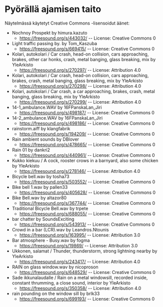 # Pyörällä ajamisen taito
Näytelmässä käytetyt Creative Commons -lisensoidut äänet:

- Nochnoy Prospekt by himura.kazuto
  - https://freesound.org/s/443032/ -- License: Creative Commons 0
- Light traffic passing by. by Tom_Kaszuba
  - https://freesound.org/s/669415/ -- License: Creative Commons 0
- Kolari, autokolari / Car crash, head-on collision, cars approaching, brakes, other car honks, crash, metal banging, glass breaking, mix by YleArkisto
  - https://freesound.org/s/270297/ -- License: Attribution 4.0
- Kolari, autokolari / Car crash, head-on collision, cars approaching, brakes, crash, metal banging, glass breaking, mix by YleArkisto
  - https://freesound.org/s/270298/ -- License: Attribution 4.0
- Kolari, autokolari / Car crash, a car approaching, brakes, crash, metal banging, glass breaking, mix by YleArkisto
  - https://freesound.org/s/270299/ -- License: Attribution 4.0
- 14-1_ambulance.WAV by 16FPanskaLan_Jiri
  - https://freesound.org/s/498187/ -- License: Creative Commons 0
- 14-2_ambulance.WAV by 16FPanskaLan_Jiri
  - https://freesound.org/s/498186/ -- License: Creative Commons 0
- rainstorm.aiff by klangfabrik
  - https://freesound.org/s/194209/ -- License: Creative Commons 0
- Rain ambient sounds by DBlover
  - https://freesound.org/s/478665/ -- License: Creative Commons 0
- Rain 01 by dankri2
  - https://freesound.org/s/440961/ -- License: Creative Commons 0
- Kukko kiekuu / A cock, rooster crows in a barnyard, also some chicken by YleArkisto
  - https://freesound.org/s/278146/ -- License: Attribution 4.0
- Bicycle bell.wav by tosha73
  - https://freesound.org/s/503552/ -- License: Creative Commons 0
- Bike bell 1.wav by pallen33
  - https://freesound.org/s/405628/ -- License: Creative Commons 0
- Bike Bell.wav by altazor80
  - https://freesound.org/s/367744/ -- License: Creative Commons 0
- Traditional Bicycle Bell.wav by trpete
  - https://freesound.org/s/688055/ -- License: Creative Commons 0
- bar chatter by SoundsExciting
  - https://freesound.org/s/543913/ -- License: Creative Commons 0
- Crowd in a bar (LCR).wav by Leandros.Ntounis
  - https://freesound.org/s/163995/ -- License: Attribution 3.0
- Bar atmosphere - Busy.wav by fogma
  - https://freesound.org/s/19869/ -- License: Attribution 3.0
- Ukkonen, salamat / Thunder, thunderstorm, strong lightning nearby by YleArkisto
  - https://freesound.org/s/243417/ -- License: Attribution 4.0
- RAIN on glass window.wav by nicoproson
  - https://freesound.org/s/648529/ -- License: Creative Commons 0
- Sade ikkunalaudalle / Rain on a metal windowsill, recorded inside, constant thrumming, a close sound, interior by YleArkisto
  - https://freesound.org/s/350358/ -- License: Attribution 4.0
- rain pounding on the window sill by brlk33
  - https://freesound.org/s/699193/ -- License: Creative Commons 0
